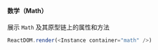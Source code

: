#### 数学（Math）

展示 `Math` 及其原型链上的属性和方法

<!--start-code-->

```js
ReactDOM.render(<Instance container="math" />)
```

<!--end-code-->

